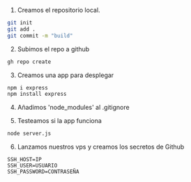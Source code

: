 1. Creamos el repositorio local.

```bash
git init
git add .
git commit -m "build"
```
2. Subimos el repo a github

```bash
gh repo create
```
3. Creamos una app para desplegar
```bash
npm i express
npm install express
```
4. Añadimos 'node_modules' al .gitignore

5. Testeamos si la app funciona

```bash
node server.js
```
6. Lanzamos nuestros vps y creamos los secretos de Github

```
SSH_HOST=IP
SSH_USER=USUARIO
SSH_PASSWORD=CONTRASEÑA
```
